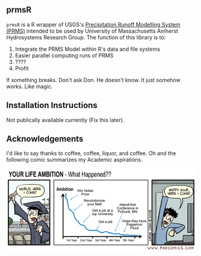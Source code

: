 prmsR
-----

`prmsR` is a R wrapper of USGS's [Precipitation Runoff Modelling System
(PRMS)](https://wwwbrr.cr.usgs.gov/projects/SW_MoWS/PRMS.html) intended
to be used by University of Massachusetts Amherst Hydrosystems Research
Group. The function of this library is to:

1.  Integrate the PRMS Model within R's data and file systems
2.  Easier parallel computing runs of PRMS
3.  ????
4.  Profit

If something breaks. Don't ask Don. He doesn't know. It just somehow
works. Like magic.

Installation Instructions
-------------------------

Not publically available currently (Fix this later).

Acknowledgements
----------------

I'd like to say thanks to coffee, coffee, liquor, and coffee. Oh and the
following comic summarizes my Academic aspirations.

![](README_files/mylife.gif)
